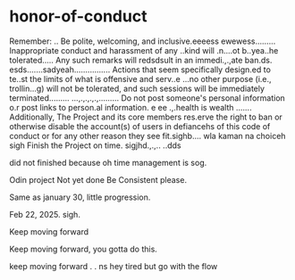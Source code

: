 # honor-of-conduct
Remember:
..
Be polite, welcoming, and inclusive.eeeess
ewewess.........
Inappropriate conduct and harassment of any ..kind will .n....ot b..yea..he tolerated..... Any such remarks will redsdsult in an immedi.,.,ate ban.ds.
esds.......sadyeah................
Actions that seem specifically design.ed to te..st the limits of what is offensive and serv..e ...no other purpose (i.e., trollin...g) will not be tolerated, and such sessions will be immediately terminated.........
...,.,.,.,.,.........
Do not post someone's personal information o.r post links to person.al information. e ee .,.health is wealth
.......
Additionally, The Project and its core members res.erve the right to ban or otherwise disable the account(s) of users in defiancehs of this code of conduct or for any other reason they see fit.sighb....
 wla kaman na choiceh
sigh
Finish the Project on time.  sigjhd.,.,..
..dds

did not finished because oh time management is sog.



Odin project
Not yet done
Be Consistent please.

Same as january 30, little progression.

Feb 22, 2025. sigh.


Keep moving forward

Keep moving forward, you gotta do this.

keep moving forward . . ns
hey
tired but go with the flow 
